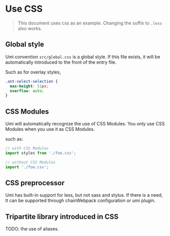 # Use CSS


> This document uses css as an example. Changing the suffix to `.less` also works.

## Global style

Umi convention `src/global.css` is a global style. If this file exists, it will be automatically introduced to the front of the entry file.

Such as for overlay styles,

```css
.ant-select-selection {
  max-height: 51px;
  overflow: auto;
}
```

## CSS Modules

Umi will automatically recognize the use of CSS Modules. You only use CSS Modules when you use it as CSS Modules.

such as:

```js
// with CSS Modules
import styles from './foo.css';

// without CSS Modules
import './foo.css';
```

## CSS preprocessor

Umi has built-in support for less, but not sass and stylus. If there is a need, It can be supported through chainWebpack configuration or umi plugin.

## Tripartite library introduced in CSS

TODO: the use of aliases.
